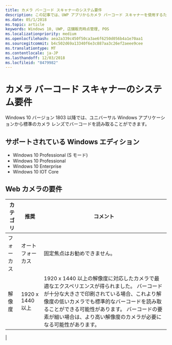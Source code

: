 ```yaml
---
title: カメラ バーコード スキャナーのシステム要件
description: この記事では、UWP アプリからカメラ バーコード スキャナーを使用するための要件を説明します。
ms.date: 05/1/2018
ms.topic: article
keywords: Windows 10, UWP, 店舗販売時点管理, POS
ms.localizationpriority: medium
ms.openlocfilehash: aea2a339c450f50ca3ae6f6250d056b4a1e70aa1
ms.sourcegitcommit: b4c502d69a13340f6e3c887aa3c26ef2aeee9cee
ms.translationtype: MT
ms.contentlocale: ja-JP
ms.lasthandoff: 12/03/2018
ms.locfileid: "8479982"
---
```

# <a name="camera-barcode-scanner-system-requirements"></a>カメラ バーコード スキャナーのシステム要件
Windows 10 バージョン 1803 以降では、ユニバーサル Windows アプリケーションから標準のカメラ レンズでバーコードを読み取ることができます。

## <a name="supported-windows-editions"></a>サポートされている Windows エディション
- Windows 10 Professional (S モード)
- Windows 10 Professional
- Windows 10 Enterprise
- Windows 10 IOT Core


## <a name="webcam-requirements"></a>Web カメラの要件
| カテゴリ      | 推奨           | コメント |
| ------------- | ------------------------ | -------- |
| フォーカス         | オート フォーカス               | 固定焦点はお勧めできません。 |
| 解像度    | 1920 x 1440 以上    | 1920 x 1440 以上の解像度に対応したカメラで最適なエクスペリエンスが得られました。  バーコードが十分な大きさで印刷されている場合、これより解像度の低いカメラでも標準的なバーコードを読み取ることができる可能性があります。 バーコードの要素が細い場合は、より高い解像度のカメラが必要になる可能性があります。 |
|

